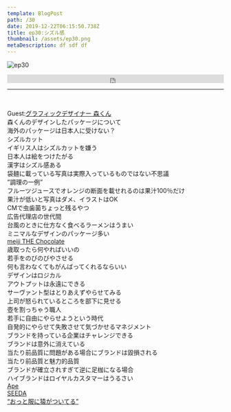 ```yaml
---  
template: BlogPost  
path: /30
date: 2019-12-22T06:15:50.738Z  
title: ep30:シズル感
thumbnail: /assets/ep30.png
metaDescription: df sdf df  
---  
```

![ep30](/assets/ep30.png)  

<iframe width="100%" height="20" scrolling="no" frameborder="no" allow="autoplay" src="https://w.soundcloud.com/player/?url=https%3A//api.soundcloud.com/tracks/732166477&amp;color=%23ff5500&amp;inverse=false&amp;auto_play=false&amp;show_user=true"></iframe>

***
  
</br>

<p>Guest:<a href="https://www.facebook.com/yuya.mori.35" target="_blank" rel="noreferrer noopener" aria-label="グラフィックデザイナー 森くん (新しいタブで開く)">グラフィックデザイナー 森くん</a><br>
森くんのデザインしたパッケージについて<br>海外のパッケージは日本人に受けない？<br>シズルカット<br>イギリス人はシズルカットを嫌う<br>日本人は絵をつけたがる<br>漢字はシズル感ある<br>袋麺に載っている写真は実際入っているものではない不思議<br>”調理の一例”<br>フルーツジュースでオレンジの断面を載せれるのは果汁100％だけ<br>果汁が低いと写真はダメ、イラストはOK<br>CMで虫歯菌ちょっと残るやつ<br>広告代理店の世代間<br>台風のときに仕方なく食べるラーメンはうまい<br>ミニマルなデザインのパッケージ多い<br><a rel="noreferrer noopener" aria-label="meiji THE Chocolate (新しいタブで開く)" href="https://www.meiji.co.jp/sweets/chocolate/the-chocolate/" target="_blank">meiji THE Chocolate</a><br>歳取ったら何やればいいの<br>若手をのびのびやさせる<br>何も言わなくてもがんばってくれるならいい<br>デザインはロジカル<br>アウトプットは永遠にできる<br>サーヴァント型はとりあえずやらせてみる<br>上司が怒られているところを部下に見せる<br>壺を割っちゃう職人<br>若手に自由にやらせようという時代<br>自発的にやらせて失敗させて気づかせるマネジメント<br>ブランドを持っている企業はチャレンジできる<br>ブランドは意外に消えている<br>当たり前品質に問題がある場合にブランドは毀損される<br>当たり前品質と魅力的品質<br>ブランドが確立されすぎて逆に足枷になる場合<br>ハイブランドはロイヤルカスタマーはうるさい<br><a rel="noreferrer noopener" aria-label=" Ape (新しいタブで開く)" href="https://bape.com/index/" target="_blank">Ape</a><br><a rel="noreferrer noopener" aria-label="SEEDA (新しいタブで開く)" href="https://ja.wikipedia.org/wiki/SEEDA" target="_blank">SEEDA</a><br><a href="https://www.youtube.com/watch?v=2JuIziynF2o" target="_blank" rel="noreferrer noopener" aria-label="“おっと服に猿がついてる” (新しいタブで開く)">“おっと服に猿がついてる”</a></p>
